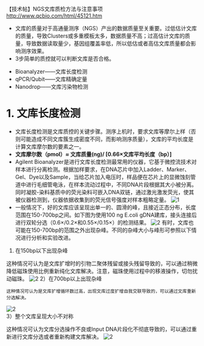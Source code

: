 【技术帖】NGS文库质检方法与注意事项
http://www.qcbio.com/html/45121.htm

- 文库的质量对于高通量测序（NGS）产出的数据质量至关重要。过低估计文库的质量，导致Clusters或多重模板太多，数据质量不高；过高估计文库的质量，导致数据读取量少，基因组覆盖率低，所以低估或者高估文库质量都会影响测序效果。
- 3步简单的质控就可以判断文库是否合格。
* Bioanalyzer——文库长度检测
* qPCR/Qubit——文库精确定量
* Nanodrop——文库污染物检测
# 1. 文库长度检测
- 文库长度检测是文库质控的关键步骤。测序上机时，要求文库等摩尔上样（否则可能造成不同文库簇生成密度不同，而影响测序质量），文库的平均长度是计算文库摩尔数的要素之一。
- **文库摩尔数（pmol）≈ 文库质量(ng)/ [0.66×文库平均长度（bp）]**
- Agilent Bioanalyzer是进行文库长度检测最常用的仪器，它基于微控流技术对样本进行分离检测。根据加样要求，在DNA芯片中加入Ladder、Marker、Gel、Dye以及Sample，当给芯片加入电压时，样品便在芯片上的显微蚀刻管道中进行毛细管电泳，在样本流动过程中，不同DNA片段根据其大小被分离。同时凝胶-染料基质中的荧光染料可嵌入DNA双链，通过激光激发荧光，使其被仪器检测到，仪器依据收集到的荧光信号强度对样本粗略定量。
![1](http://www.yeasen.com/userfiles/a(9).png)
- 一般情况下，好的文库应该呈现出单一的、圆滑的峰，且接近正态分布，长度范围在150-700bp之间。如下图为使用100 ng E.coli gDNA建库，接头连接后进行双轮分选（0.6×/0.2×和0.55×/0.15×）的检测结果。
![2](http://www.yeasen.com/userfiles/b(6).png)
有时，文库也可能在150-700bp的范围之外出现杂峰。不同的杂峰大小与峰形可参照以下情况进行分析和实验改进。

1) 在150bp以下出现杂峰

这种情况可认为是文库扩增时的引物二聚体残留或接头残留导致的，可以通过稍微降低磁珠使用比例重新纯化文库解决。注意，磁珠使用过程中的移液操作，切勿扰动磁珠。
![2](http://www.yeasen.com/userfiles/c(5).png)
2）在700bp以上出现杂峰

    这种情况可认为是文库扩增循环数过高，出现文库过度扩增自我交联导致的，可以通过文库重新分选解决。
 ![2](http://www.yeasen.com/userfiles/d(5).png)   
 3）整个文库呈现大小不对称

   这种情况可认为文库分选操作不良或Input DNA片段化不彻底导致的，可以通过重新进行文库分选或者重新构建文库解决。
   ![2](http://www.yeasen.com/userfiles/e(5).png) 







